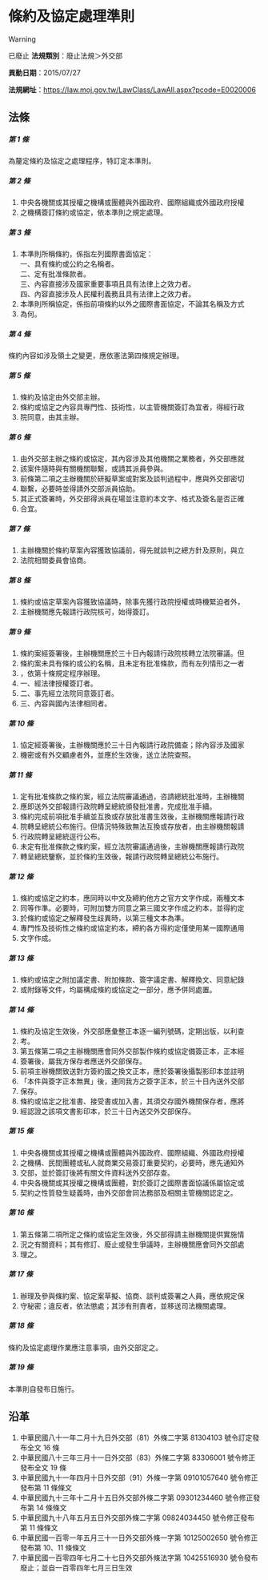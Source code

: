 # 條約及協定處理準則


> [!WARNING]
> 已廢止
**法規類別**：廢止法規＞外交部

**異動日期**：2015/07/27  

**法規網址**：https://law.moj.gov.tw/LawClass/LawAll.aspx?pcode=E0020006



## 法條
##### 第 1 條
為釐定條約及協定之處理程序，特訂定本準則。

##### 第 2 條
1. 中央各機關或其授權之機構或團體與外國政府、國際組織或外國政府授權
1. 之機構簽訂條約或協定，依本準則之規定處理。

##### 第 3 條
1. 本準則所稱條約，係指左列國際書面協定：  
一、具有條約或公約之名稱者。  
二、定有批准條款者。  
三、內容直接涉及國家重要事項且具有法律上之效力者。  
四、內容直接涉及人民權利義務且具有法律上之效力者。
1. 本準則所稱協定，係指前項條約以外之國際書面協定，不論其名稱及方式
1. 為何。

##### 第 4 條
條約內容如涉及領土之變更，應依憲法第四條規定辦理。

##### 第 5 條
1. 條約及協定由外交部主辦。
1. 條約或協定之內容具專門性、技術性，以主管機關簽訂為宜者，得經行政
1. 院同意，由其主辦。

##### 第 6 條
1. 由外交部主辦之條約或協定，其內容涉及其他機關之業務者，外交部應就
1. 該案件隨時與有關機關聯繫，或請其派員參與。
1. 前條第二項之主辦機關於研擬草案或對案及談判過程中，應與外交部密切
1. 聯繫，必要時並得請外交部派員協助。
1. 其正式簽署時，外交部得派員在場並注意約本文字、格式及簽名是否正確
1. 合宜。

##### 第 7 條
1. 主辦機關於條約草案內容獲致協議前，得先就談判之總方針及原則，與立
1. 法院相關委員會協商。

##### 第 8 條
1. 條約或協定草案內容獲致協議時，除事先獲行政院授權或時機緊迫者外，
1. 主辦機關應先報請行政院核可，始得簽訂。

##### 第 9 條
1. 條約案經簽署後，主辦機關應於三十日內報請行政院核轉立法院審議。但
1. 條約案未具有條約或公約名稱，且未定有批准條款，而有左列情形之一者
1. ，依第十條規定程序辦理。
1. 一、經法律授權簽訂者。
1. 二、事先經立法院同意簽訂者。
1. 三、內容與國內法律相同者。

##### 第 10 條
1. 協定經簽署後，主辦機關應於三十日內報請行政院備查；除內容涉及國家
1. 機密或有外交顧慮者外，並應於生效後，送立法院查照。

##### 第 11 條
1. 定有批准條款之條約案，經立法院審議通過，咨請總統批准時，主辦機關
1. 應即送外交部報請行政院轉呈總統頒發批准書，完成批准手續。 
1. 條約完成前項批准手續並互換或存放批准書生效後，主辦機關應報請行政
1. 院轉呈總統公布施行。但情況特殊致無法互換或存放者，由主辦機關報請
1. 行政院轉呈總統逕行公布。 
1. 未定有批准條款之條約案，經立法院審議通過後，主辦機關應報請行政院
1. 轉呈總統鑒察，並於條約生效後，報請行政院轉呈總統公布施行。

##### 第 12 條
1. 條約或協定之約本，應同時以中文及締約他方之官方文字作成，兩種文本
1. 同等作準。必要時，可附加雙方同意之第三國文字作成之約本，並得約定
1. 於條約或協定之解釋發生歧異時，以第三種文本為準。
1. 專門性及技術性之條約或協定約本，締約各方得約定僅使用某一國際通用
1. 文字作成。

##### 第 13 條
1. 條約或協定之附加議定書、附加條款、簽字議定書、解釋換文、同意紀錄
1. 或附錄等文件，均屬構成條約或協定之一部分，應予併同處置。

##### 第 14 條
1. 條約及協定生效後，外交部應彙整正本逐一編列號碼，定期出版，以利查
1. 考。
1. 第五條第二項之主辦機關應會同外交部製作條約或協定備簽正本，正本經
1. 簽署後，屬我方保存者應送外交部保存。
1. 前項主辦機關致送對方簽約國之換文正本，應於簽署後攝製影印本並註明
1. 「本件與簽字正本無異」後，連同我方之簽字正本，於三十日內送外交部
1. 保存。
1. 條約或協定之批准書、接受書或加入書，其須交存國外機關保存者，應將
1. 經認證之該項文書影印本，於三十日內送交外交部保存。

##### 第 15 條
1. 中央各機關或其授權之機構或團體與外國政府、國際組織、外國政府授權
1. 之機構、民間團體或私人就商業交易簽訂重要契約，必要時，應先通知外
1. 交部，並於簽訂後將有關文件資料送外交部存查。
1. 中央各機關或其授權之機構或團體，對於簽訂之國際書面協議係屬協定或
1. 契約之性質發生疑義時，由外交部會同法務部及相關主管機關認定之。

##### 第 16 條
1. 第五條第二項所定之條約或協定生效後，外交部得請主辦機關提供實施情
1. 況之有關資料；其有修訂、廢止或發生爭議時，主辦機關應會同外交部處
1. 理之。

##### 第 17 條
1. 辦理及參與條約案、協定案草擬、協商、談判或簽署之人員，應依規定保
1. 守秘密；違反者，依法懲處；其涉有刑責者，並移送司法機關處理。

##### 第 18 條
條約及協定處理作業應注意事項，由外交部定之。

##### 第 19 條
本準則自發布日施行。

## 沿革
1. 中華民國八十一年二月十九日外交部（81）外條二字第 81304103 號令訂定發布全文 16 條
1. 中華民國八十三年三月十一日外交部（83）外條二字第 83306001 號令修正發布全文 19 條
1. 中華民國九十一年四月十日外交部（91）外條一字第 09101057640  號令修正發布第 11 條條文
1. 中華民國九十三年十二月十五日外交部外條二字第 09301234460  號令修正發布第 14 條條文
1. 中華民國九十八年五月五日外交部外條二字第 09824034450  號令修正發布第 11 條條文  
1. 中華民國一百零一年五月三十一日外交部外條一字第 10125002650  號令修正發布第 10、11 條條文
1. 中華民國一百零四年七月二十七日外交部外條法字第 10425516930  號令發布廢止；並自一百零四年七月三日生效
